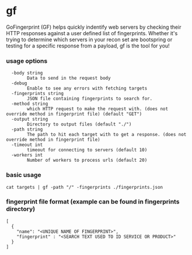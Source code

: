 # gf
GoFingerprint (GF) helps quickly indentify web servers by checking their HTTP responses against a user defined list of fingerprints. Whether it's trying to determine which servers in your recon set are bootspring or testing for a specific response from a payload, gf is the tool for you!


### usage options
```
  -body string
        Data to send in the request body
  -debug
        Enable to see any errors with fetching targets
  -fingerprints string
        JSON file containing fingerprints to search for.
  -method string
        which HTTP request to make the request with. (does not override method in fingerprint file) (default "GET")
  -output string
        Directory to output files (default "./")
  -path string
        The path to hit each target with to get a response. (does not override method in fingerprint file)
  -timeout int
        timeout for connecting to servers (default 10)
  -workers int
        Number of workers to process urls (default 20)
```

### basic usage

```cat targets | gf -path "/" -fingerprints ./fingerprints.json```


### fingerprint file format (example can be found in fingerprints directory)

```
[
  {
    "name": "<UNIQUE NAME OF FINGERPRINT>",
    "fingerprint" : "<SEARCH TEXT USED TO ID SERVICE OR PRODUCT>"
  }
]
```
